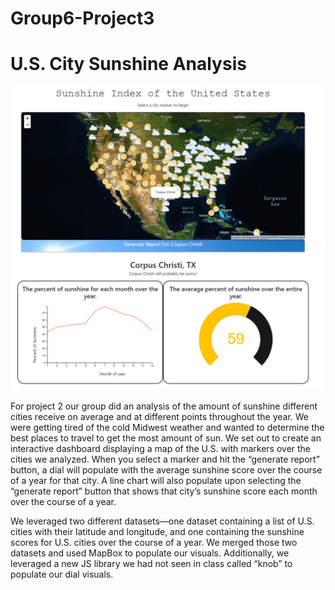 # Group6-Project3
# U.S. City Sunshine Analysis
![alt text](https://github.com/daniale93/Project-2/blob/main/screenshot.PNG)

For project 2 our group did an analysis of the amount of sunshine different cities receive on average and at different points throughout the year. We were getting tired of the cold Midwest weather and wanted to determine the best places to travel to get the most amount of sun. We set out to create an interactive dashboard displaying a map of the U.S. with markers over the cities we analyzed. When you select a marker and hit the “generate report” button, a dial will populate with the average sunshine score over the course of a year for that city. A line chart will also populate upon selecting the “generate report” button that shows that city’s sunshine score each month over the course of a year. 

We leveraged two different datasets—one dataset containing a list of U.S. cities with their latitude and longitude, and one containing the sunshine scores for U.S. cities over the course of a year. We merged those two datasets and used MapBox to populate our visuals. Additionally, we leveraged a new JS library we had not seen in class called “knob” to populate our dial visuals. 
